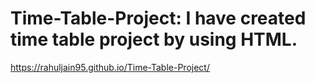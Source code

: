 # Time-Table-Project: I have created time table project by using HTML.
https://rahuljain95.github.io/Time-Table-Project/
